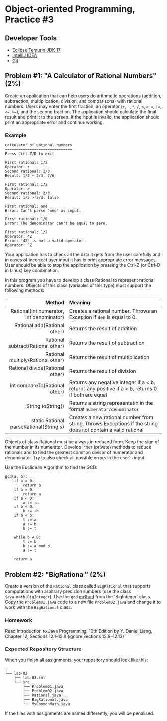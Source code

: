 Object-oriented Programming, Practice #3
========================================

## Developer Tools

* [Eclipse Temurin JDK 17](https://adoptium.net)
* [IntelliJ IDEA](https://www.jetbrains.com/idea/download)
* [Git](https://git-scm.com)

## Problem #1: "A Calculator of Rational Numbers" (2%)

Create an application that can help users do arithmetic operations (addition, subtraction, multiplication, division, and comparisons) with rational numbers. Users may enter the first fraction, an operator (`+`, `-`, `*`, `/`, `<`, `>`, `=`, `!=`, `<=`, `>=`), and the second fraction. The application should calculate the final result and print it to the screen. If the input is invalid, the application should print an appropriate error and continue working.

### Example

```
Calculator of Rational Numbers
==============================
Press Ctrl-Z/D to exit

First rational: 1/2
Operator: +
Second rational: 2/3
Result: 1/2 + 2/3: 7/6

First rational: 1/2
Operator: >
Second rational: 2/3
Result: 1/2 > 2/3: false

First rational: one
Error: Can't parse 'one' as input.

First rational: 1/0
Error: The denominator can't be equal to zero.

First rational: 1/2
Operator: 42
Error: '42' is not a valid operator.
Operator: ^Z
```

Your application has to check all the data it gets from the user carefully and
in cases of incorrect user input it has to print appropriate error messages.
User should be able to stop the application by pressing the Ctrl-Z (or Ctrl-D in
Linux) key combination.

In this program you have to develop a class Rational to represent rational
numbers.  Objects of this class (variables of this type) must support the
following methods:

| Method                                   | Meaning                                                                                                      |
| ---------------------------------------: | :----------------------------------------------------------------------------------------------------------- |
| Rational(int numerator, int denominator) | Creates a rational number. Throws an Exception if `den` is equal to 0.                                       |
| Rational add(Rational other)             | Returns the result of addition                                                                               |
| Rational subtract(Rational other)        | Returns the result of subtraction                                                                            |
| Rational multiply(Rational other)        | Returns the result of multiplication                                                                         |
| Rational divide(Rational other)          | Returns the result of division                                                                               |
| int compareTo(Rational other)            | Returns any negative integer if a < b, returns any positive if a > b, returns 0 if both are equal            |
| String toString()                        | Returns a string representatin in the format `numerator/denominator`                                         |
| static Rational parseRational(String s)  | Creates a new rational number from string. Throws Exceptions if the string does not contain a valid rational |

Objects of class Rational must be always in reduced form. Keep the sign of the
number in its numerator. Develop inner (private) methods to reduce rationals and
to find the greatest common divisor of numerator and denominator. Try to also
check all possible errors in the user's input

Use the Euclidean Algorithm to find the GCD:

```
gcd(a, b):
    if a = 0:
        return b
    if b = 0:
        return a
    if a < 0:
        a := -a
    if b < 0:
        b := -b
    if a < b:
        t := a
        a := b
        b := t

    while b ≠ 0:
        t := b
        b := a mod b
        a := t

    return a
```

## Problem #2: "BigRational" (2%)

Create a version of the `Rational` class called `BigRational` that supports computations with arbitrary precision numbers (use the class `java.math.BigInteger`). Use the `gcd` [method](https://docs.oracle.com/en/java/javase/17/docs/api/java.base/java/math/BigInteger.html#gcd(java.math.BigInteger)) from the `BigInteger` class. Copy the `Problem01.java` code to a new file `Problem02.java` and change it to work with the `BigRational` class.

### Homework

Read Introduction to Java Programming, 10th Edition by Y. Daniel Liang, Chapter 12, Sections 12.1–12.8 (ignore Sections 12.9–12.13)

### Expected Repository Structure

When you finish all assignments, your repository should look like this:

```
.
└── lab-03
    ├── lab-03.iml
    └── src
        ├── Problem01.java
        ├── Problem02.java
        ├── Rational.java
        ├── BigRational.java
        └── MyCommonMath.java
```

If the files with assignments are named differently, you will be penalised.
